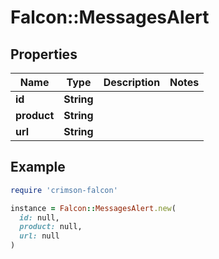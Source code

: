 # Falcon::MessagesAlert

## Properties

| Name | Type | Description | Notes |
| ---- | ---- | ----------- | ----- |
| **id** | **String** |  |  |
| **product** | **String** |  |  |
| **url** | **String** |  |  |

## Example

```ruby
require 'crimson-falcon'

instance = Falcon::MessagesAlert.new(
  id: null,
  product: null,
  url: null
)
```

